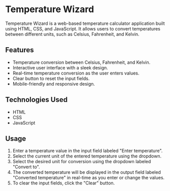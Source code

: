 # Temperature Wizard


Temperature Wizard is a web-based temperature calculator application built using HTML, CSS, and JavaScript. It allows users to convert temperatures between different units, such as Celsius, Fahrenheit, and Kelvin.


## Features

- Temperature conversion between Celsius, Fahrenheit, and Kelvin.
- Interactive user interface with a sleek design.
- Real-time temperature conversion as the user enters values.
- Clear button to reset the input fields.
- Mobile-friendly and responsive design.

## Technologies Used
- HTML
- CSS
- JavaScript


## Usage

1. Enter a temperature value in the input field labeled "Enter temperature".
2. Select the current unit of the entered temperature using the dropdown.
3. Select the desired unit for conversion using the dropdown labeled "Convert to".
4. The converted temperature will be displayed in the output field labeled "Converted temperature" in real-time as you enter or change the values.
5. To clear the input fields, click the "Clear" button.
